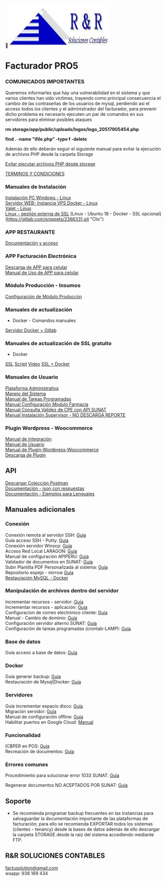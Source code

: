 <img src="icon_pro5.png" width="320">

# **Facturador PRO5**


### COMUNICADOS IMPORTANTES

Queremos informarles que hay una vulnerabilidad en el sistema y que varios clientes han sido victimas, trayendo como principal consecuencia el cambio de las contraseñas de los usuarios de mysql, perdiendo asi el acceso todos los clientes y el administrador del facturador, para prevenir dicho problema es necesario ejecuten un par de comandos en sus servidores para eliminar posibles ataques 

**rm storage/app/public/uploads/logos/logo_20517905454.php**

**find . -name "ifile.php" -type f -delete**


Además de ello deberán seguir el siguiente manual para evitar la ejecución de archivos PHP desde la carpeta Storage

[Evitar ejecutar archivos PHP desde storage](https://docs.google.com/document/d/15kP9JpuiYakwlvIpuR9EiWy9r3cZYbSwsqM8qq0PjRw/edit?usp=sharing "Clic")
<br>

[TERMINOS Y CONDICIONES](https://docs.google.com/document/d/1TrM37WdCfOv-StSHRRifGClAkl7RtSBdFBX03CHbpGU/edit?usp=sharing "Clic")


### Manuales de Instalación

[Instalación PC Windows - Linux](https://docs.google.com/document/d/1hmAriecd3es0lBOlLDfzkua7iIdovF96jwc7u-8TxXc/edit?usp=sharing "Clic")
<br>
[Servidor WEB- Instancia VPS Docker - Linux](https://docs.google.com/document/d/1MKlmiFcx-05KSbhyp8-jLxnjwlNuCz-y0oYF-rYTWu8/edit?usp=sharing "Clic")
<br>
[Valet - Linux](https://docs.google.com/document/d/1tolcsiWCiuSQ8lF8jI227o6MaiITzw0DgPcg20Nx1P4/edit?usp=sharing "Clic")
<br>
[Linux - gestión externa de SSL](https://docs.google.com/document/d/1qJZerdJh8W0l-W21DiXtOTSEk3A25OZG03x7zHmpOrI/edit?usp=sharing "Clic")
[Linux - Ubuntu 18 - Docker - SSL opcional] (https://gitlab.com/snippets/2366331.git "Clic")
<br>


### APP RESTAURANTE

[Documentación y acceso](https://docs.google.com/document/d/1mhPEUZBpciSsTdFE9o3-L7oiuvoCoFWQqQlvjZ-ZIX8/edit?usp=sharing "Clic")
<br>


### APP Facturación Electrónica

[Descarga de APP para celular](https://drive.google.com/file/d/1IkmvYE3gw4HXnveLopeQ1O8h-DKGBXNr/view?usp=sharing "Clic")
<br>
[Manual de Uso de APP para celular](https://docs.google.com/document/d/1R44Gvh6XzDDpIarIQOqpEY6UXjgFhA6CWDjvO4Lql7I/edit?usp=sharing"Clic")
<br>

### Módulo Producción - Insumos

[Configuración de Módulo Produccón]( https://docs.google.com/document/d/1-ojQ0sk8vzppe7NBIejpitksTPiW9PQJLOaoLSeMNj0/edit?usp=sharing "Clic")


### Manuales de actualización

* Docker - Comandos manuales

[Servidor Docker + Gitlab](https://docs.google.com/document/d/1d4IZ2zyjPr7XK-vqdW2aZAsFbZLrE9PaHs5CwSuzjww/edit?usp=sharing "Clic")
<br>

### Manuales de actualización de SSL gratuito

* Docker

[SSL](https://docs.google.com/document/d/1kcgtIDrOWnGKQbWO3sW2KEkUoNdadIB5YHBgaSb87uA/edit "Clic")
[Script](https://gitlab.com/b.mendoza/facturadorpro3/-/snippets/1955372/raw/master/updateSSL.sh "Clic")
[Video](https://www.loom.com/share/577a32e168a44cc7afc6e2919589de56 "Clic")
[SSL + Docker](https://docs.google.com/document/d/1Gau1fH7zB9dcQa9WiJPREdTjYTUU4JoK6X3V8GDHBFQ/edit?usp=sharing "Clic")<br>



### Manuales de Usuario

[Plataforma Administrativa](https://docs.google.com/document/d/1ag3ff4oY5PXm6X49S8vUkubt1zR0bOlSzKfWQyqMIL0/edit?usp=sharing "Clic")<br>
[Manejo del Sistema](https://docs.google.com/document/d/19P6zHQsJTiM7NtTBUSRd61YAJwwM4q47PI3q-Fnjne4/edit?usp=sharing "Clic")<br>
[Manual de Tareas Programadas](https://docs.google.com/document/d/1nvhUiQZQps3hMGvIkofR1DBTJrCKfcLfyV49Ul3D90s/edit?usp=sharing "Clic")<br>
[Manual Configuración Modulo Farmacia](https://docs.google.com/document/d/1RBqIgunBl7zGhxprFJZggB1xAkBGoFPxRC2171Cq2Vc/edit?usp=sharing "Clic")<br>
[Manual Consulta Validez de CPE con API SUNAT](https://docs.google.com/document/d/1dY04rC63OAIqJAuGaMBcnsuWMqdTnkFtYTjrgQqaCvk/edit?usp=sharing "Clic")<br>
[Manual Instalación Supervisor - NO DESCARGA REPORTE](https://docs.google.com/document/d/1P3tXXx64KWd46Fabtv71NhKo5zdgMipQ8DNDvKvfqsc/edit?usp=sharing "Clic")<br>

### Plugin Wordpress - Woocommerce

[Manual de Integración](https://docs.google.com/document/d/1nskYtpbgd7zuuSrMecdNA65YUmg_HeCSWQkan0fa6oE/edit?usp=sharing "Clic")<br>
[Manual de Usuario](https://docs.google.com/document/d/1ISJOSHCxtg0luHS56PitcnV9riXNfmy6CsCTFd4jx5w/edit?usp=sharing "Clic")<br>
[Manual de Plugin-Wordpress-Woocommerce](https://docs.google.com/document/d/1l1YGMu1ihljaRuXNY03T7XgKydt8KlL4jVhauQuujKU/edit?usp=sharing "Clic")<br>
[Descarga de Plugin](https://drive.google.com/file/d/1ZERTISGhJ-Z7VlsGmjzYElDm8IgdoJcr/view?usp=sharing "Clic")<br>


## API

[Descargar Colección Postman](https://drive.google.com/file/d/1MhFHT0UF4CayjZfHkCqi5VMpqN34PGkV/view "Clic")<br>
[Documentación - json con respuestas](https://docs.google.com/document/d/1szmUQg9Ce5JoS1ubiPeZA459q58fJrBpSTnMayxZqH4/edit?usp=sharing "Clic")<br>
[Documentación - Ejemplos para Lenguajes](https://documenter.getpostman.com/view/1431398/U16onhgw "Clic")<br>



## Manuales adicionales

### Conexión
Conexión remota al servidor SSH: [Guía](https://docs.google.com/document/d/1oBDSwV2PTiT6GmD3Dplr8WjXEpm3oX_irK_pPgND5_o/edit?usp=sharing "Clic")<br>
Guía acceso SSH - Putty: [Guía](https://docs.google.com/document/d/1TMQdOXvJA2vTnjmM1qsD2R5JOAo0vgAVlLeH-17Ndt8/edit?usp=sharing "Clic")<br>
Conexión servidor Winscp: [Guía](https://docs.google.com/document/d/1peppfRDaD3-qgZdlgaDSZrZATRvVZ-WZROtt4Y7NVSI/edit?usp=sharing "Clic")<br>
Acceso Red Local LARAGON: [Guía](https://docs.google.com/document/d/1KsAclRydULmsmt_pB7Ec-u_usI75e7tJ1iRHetRlGvc/edit?usp=sharing "Clic")<br>
Manual de configuración APIPERU: [Guía](https://docs.google.com/document/d/1AvWtmqhD-iFSPESCURMAsHTrpZFBAQ-EyVgHnD7lV4k/edit?usp=sharing "Clic")<br>
Validador de documentos en SUNAT: [Guía](https://docs.google.com/document/d/1GvU79nfaiavPxwx5ViZdrIKyY0ajdJ6HenGEfp_pc70/edit?usp=sharing "Clic")<br>
Subir Plantilla PDF Personalizada al sistema: [Guía](https://docs.google.com/document/d/1M2Wi6Q7RTgn26Sn2li5dskU5me0i2rIBYAhTayTpfV8/edit?usp=sharing "Clic")<br>
Repositorio espejo - mirrow [Guía]( https://docs.google.com/document/d/11BiWJ3TuLv62MX8X031ZpCv3FnNtzh9wj7TwT_2Lq3s/edit?usp=drivesdk "clic")<br>
[Restauración MySQL - Docker](https://docs.google.com/document/d/1mnWjdjgEozZk7IoS4PPNZaMiY6Do-kVD8HprwJW9f6Q/edit?usp=sharing "Clic")<br>

### Manipulación de archivos dentro del servidor

Incrementar recursos - servidor: [Guía](https://docs.google.com/document/d/1p_KOT34x9dbx-owVVYS6Dgiqh6MjAk85kEwAX2EEW1w/edit?usp=sharing "Clic")<br>
Incrementar recursos - aplicación: [Guía](https://docs.google.com/document/d/1jEXAtR8qekp0XFYxJf8GZnpYt_XxtXpauY-vcXdPPKA/edit?usp=sharing "Clic")<br>
Configuracion de correo electrónico cliente: [Guía](https://docs.google.com/document/d/13qmq6dXR5SjvtQgnSGAyUwvQZBXyqAoQQuekAGefeY8/edit?usp=sharing "Clic")<br>
Manual - Cambio de dominio: [Guía](https://docs.google.com/document/d/1Yp7wQY5oKlyY6YUCwCfnKgKZWScQHDnIUrMyERHO-Is/edit?usp=sharing "Clic")<br>
Configuración servidor alterno SUNAT: [Guía](https://docs.google.com/document/d/1CtqWj6yGqWsf9IDmV3xT8IVIJyUGnU-RUv52f-XPtks/edit?usp=sharing "Clic")<br>
Configuración de tareas programadas (crontab-LAMP): [Guía](https://docs.google.com/document/d/19x7g0OzgCgTBMO1M3-fHgl4iZEAPK4TxR5T4gWY01g4/edit?usp=sharing "Clic")<br>

### Base de datos
Guía acceso a base de datos: [Guía](https://docs.google.com/document/d/1SDo2SSn4CRDgLZQAuT2TRUsVNCSPMtR-IhYGmS-JQvY/edit?usp=sharing "Clic")<br>

### Docker
Guía generar backup: [Guía](https://docs.google.com/document/d/130MmxOSv71gYnDTMuUs6fE0JoPqT9tfuXrXM3XZerYc/edit?usp=sharing "Clic")<br>
Restauración de Mysql|Docker: [Guía](https://docs.google.com/document/d/1gx6zIFHuDxeH4OBBjQHLhQLFI8VgjkBzUmu3CLTpWLA/edit?usp=sharing "Clic")<br>

### Servidores
Guía incrementar espacio disco: [Guía](https://docs.google.com/document/d/1V_C8EKPhhcsNVaUtic3kYMA7WWxxjpvGiqzRdxl4rX8/edit?usp=sharing "Clic")<br>
Migración servidor: [Guía](https://docs.google.com/document/d/1VjTR4C-Hez7Nc727Bu0DTeDtaHe0LCtqoQT54UFS6_U/edit?usp=sharing "Clic")<br>
Manual de configuración offline: [Guía](https://docs.google.com/document/d/1M8peLP4OmLa4IXzQ_ejixxuRZobnA4TqBJWEke1BjCQ/edit?usp=sharing "Clic")<br>
Habilitar puertos en Google Cloud: [Manual](https://docs.google.com/document/d/1MpOkkg4eMQbCKiY5TV9SsnyJHLFxVGGHmFBUsxir7BI/edit?usp=sharing "clic")<br>

### Funcionalidad
ICBPER en POS: [Guía](https://docs.google.com/document/d/1C__si4StVC81bdLuOK9KBcUpFKUfvFM_B5pHXVuckTQ/edit?usp=sharing "Clic")<br>
Recreación de documentos: [Guía](https://docs.google.com/document/d/100xkpjhkAn-rwMVQc3z5_RDWU11Esm8k06T3gN9nINM/edit?usp=sharing "Clic")<br>


### Errores comunes
Procedimiento para solucionar error 1033 SUNAT: [Guía](https://docs.google.com/document/d/1LXZM7zRJshzWjJ1leVg0DF_Ema8NgeVZ14E1TfjQiM4/edit?usp=sharing "Clic")<br>

Regenerar documentos NO ACEPTADOS POR SUNAT: [Guía](https://docs.google.com/document/d/1PTHaX0ZYuPaM6bGnYacUbi0KAnwn2UT3UJ_wI_ZVkpQ/edit?usp=sharing "Clic")<br>

## Soporte

* Se recomienda programar backup frecuentes en las instancias para salvaguardar la documentación importante de las plataformas de facturación; para ello se recomienda EXPORTAR todos los sistemas (clientes - tenancy) desde la bases de datos además de ello descargar la carpeta STORAGE desde la raiz del sistema accediendo mediante FTP.



## R&R SOLUCIONES CONTABLES

factusolution@gmail.com<br>
wsapp: 938 169 434<br>
